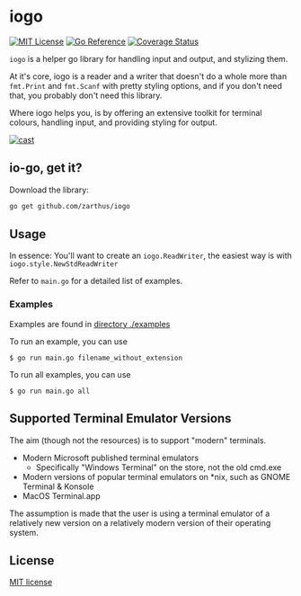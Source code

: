 # iogo 

[![MIT License](https://img.shields.io/badge/License-MIT-blue.svg)](LICENSE)
[![Go Reference](https://pkg.go.dev/badge/github.com/Zarthus/iogo.svg)](https://pkg.go.dev/github.com/Zarthus/iogo/v2)
[![Coverage Status](https://coveralls.io/repos/github/Zarthus/iogo/badge.svg?branch=main)](https://coveralls.io/github/Zarthus/iogo?branch=main)

`iogo` is a helper go library for handling input and output, and stylizing them.

At it's core, iogo is a reader and a writer that doesn't do a whole more than
`fmt.Print` and `fmt.Scanf` with pretty styling options, and if you don't need that,
you probably don't need this library.

Where iogo helps you, is by offering an extensive toolkit for
terminal colours, handling input, and providing styling for output.

[![cast](./examples/display/sample.gif)](./examples/display/sample.gif)

## io-go, get it?

Download the library:

```bash
go get github.com/zarthus/iogo
```

## Usage

In essence: You'll want to create an `iogo.ReadWriter`, the easiest way is with `iogo.style.NewStdReadWriter`

Refer to `main.go` for a detailed list of examples.

### Examples

Examples are found in [directory ./examples](./examples)

To run an example, you can use 

```
$ go run main.go filename_without_extension
```

To run all examples, you can use

```
$ go run main.go all
```

## Supported Terminal Emulator Versions

The aim (though not the resources) is to support "modern" terminals.


- Modern Microsoft published terminal emulators
  - Specifically "Windows Terminal" on the store, not the old cmd.exe
- Modern versions of popular terminal emulators on *nix, such as GNOME Terminal & Konsole
- MacOS Terminal.app
 
The assumption is made that the user is using a terminal emulator of a relatively new version
  on a relatively modern version of their operating system.

## License

[MIT license](LICENSE)
